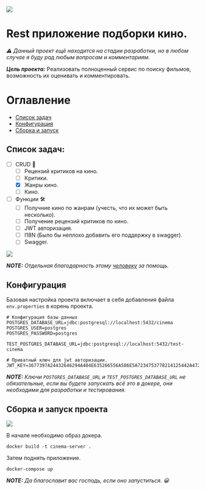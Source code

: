 ![](https://media.tenor.com/Vo44NSr2xn8AAAAd/chainsaw-man-anime.gif)

# Rest приложение подборки кино.
_⚠️ Данный проект ещё находится на стадии разработки, но в любом случае я буду рад любым вопросам и комментариям._


***Цель проекта:*** Реализовать полноценный сервис по поиску фильмов, возможность их оценивать и комментировать.

# Оглавление
* [Список задач](#tasks)
* [Конфигурация](#configuration) 
* [Сборка и запуск](#build) 


## Список задач: <a id=tasks>
- [ ] CRUD 💢
  - [ ] Рецензий критиков на кино.
  - [ ] Критики.
  - [x] Жанры кино.
  - [ ] Кино.
- [ ] Функции 🛠️
  - [ ] Получние кино по жанрам (учесть, что их может быть несколько).
  - [ ] Получение рецензий критиков по кино.
  - [ ] JWT авторизация.
  - [ ] I18N (Было бы неплохо добавить его поддержку в swagger).
  - [ ] Swagger.

![](https://i.pinimg.com/originals/b0/59/35/b05935c02fb5442005023af78ebdc67b.gif)

***NOTE:*** _Отдельная благодарность этому [человеку](https://github.com/DavidRezcov) за помощь._

## Конфигурация <a id=configuration>
Базовая настройка проекта включает в себя добавления файла `env.properties` в корень проекта.
```properties
# Конфигурация базы данных
POSTGRES_DATABASE_URL=jdbc:postgresql://localhost:5432/cinema
POSTGRES_USER=postgres
POSTGRES_PASSWORD=postgres

TEST_POSTGRES_DATABASE_URL=jdbc:postgresql://localhost:5432/test-cinema

# Приватный ключ для jwt авторизации.
JWT_KEY=3677397A24432646294A404E635266556A586E5A7234753778214125442A472D
```

***NOTE:*** _Ключи `POSTGRES_DATABASE_URL` и `TEST_POSTGRES_DATABASE_URL` не обязательные, если вы будете запускать всё это в докере, они необходими для разработки и тестирования._

## Сборка и запуск проекта <a id=build>
![](https://i.pinimg.com/originals/16/4c/74/164c74b35af563f686c50815841ebc33.gif)

В начале необходимо образ докера.

```console
docker build -t cinema-server .
```

Затем поднять приложение.
```console
docker-compose up
```

***NOTE:*** _Да благославит вас господь, если оно запуститься. 😀_ 
